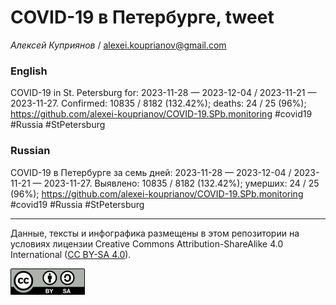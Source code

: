 # COVID-19 в Петербурге, tweet

*Алексей Куприянов* / <alexei.kouprianov@gmail.com>

### English

<!-- COVID-19 in St. Petersburg for: 2023-11-28 --- 2023-12-04 / 2023-11-21 --- 2023-11-27. Сonfirmed: 10835 / 8182 (132.42%); hospitalized:  /   (); deaths: 24 / 25 (96%); https://github.com/alexei-kouprianov/COVID-19.SPb.monitoring #covid19 #Russia #StPetersburg -->

COVID-19 in St. Petersburg for: 2023-11-28 — 2023-12-04 / 2023-11-21 —
2023-11-27. Сonfirmed: 10835 / 8182 (132.42%); deaths: 24 / 25 (96%);
<https://github.com/alexei-kouprianov/COVID-19.SPb.monitoring> \#covid19
\#Russia \#StPetersburg

### Russian

<!-- COVID-19 в Петербурге за семь дней: 2023-11-28 --- 2023-12-04 / 2023-11-21 --- 2023-11-27. Выявлено: 10835 / 8182 (132.42%); госпитализировано:  /   (); умерших: 24 / 25 (96%); https://github.com/alexei-kouprianov/COVID-19.SPb.monitoring #covid19 #Russia #StPetersburg -->

COVID-19 в Петербурге за семь дней: 2023-11-28 — 2023-12-04 / 2023-11-21
— 2023-11-27. Выявлено: 10835 / 8182 (132.42%); умерших: 24 / 25 (96%);
<https://github.com/alexei-kouprianov/COVID-19.SPb.monitoring> \#covid19
\#Russia \#StPetersburg

------------------------------------------------------------------------

Данные, тексты и инфографика размещены в этом репозитории на условиях
лицензии Creative Commons Attribution-ShareAlike 4.0 International ([CC
BY-SA 4.0](https://creativecommons.org/licenses/by-sa/4.0/)).

![](../misc/CC-BY-SA-icon.png "CC-BY-SA")
